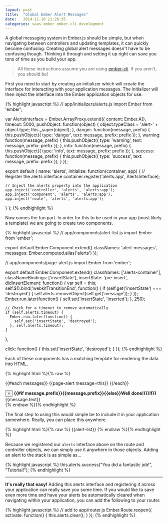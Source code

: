 ```yaml
---
layout: post
title:  "Global Ember Alert Messages"
date:   2014-11-10 21:26:35
categories: saas ember ember-cli development
---
```


A global messaging system in Ember.js should be simple, but when navigating between controllers and updating templates, it can quickly become confusing. Creating global alert messages doesn't have to be confusing though. Thinking it through and setting it up right can save you tons of time as you build your app.

> All these instructions assume you are using [ember-cli](http://www.ember-cli.com/). If you aren't, you should be!

First you need to start by creating an initializer which will create the interface for interacting with your application messages. The initializer will then inject the interface into the Ember application objects for use.

{% highlight javascript %}
// app/initializers/alerts.js
import Ember from 'ember';

var AlertsInterface = Ember.ArrayProxy.extend({
  content: Ember.A(),
  timeout: 5000,
  pushObject: function(object) {
    object.typeClass = 'alert-' + object.type;
    this._super(object);
  },
  danger: function(message, prefix) {
    this.pushObject({
      type: 'danger',
      text: message,
      prefix: prefix
    });
  },
  warning: function(message, prefix) {
    this.pushObject({
      type: 'warning',
      text: message,
      prefix: prefix
    });
  },
  info: function(message, prefix) {
    this.pushObject({
      type: 'info',
      text: message,
      prefix: prefix
    });
  },
  success: function(message, prefix) {
    this.pushObject({
      type: 'success',
      text: message,
      prefix: prefix
    });
  }
});

export default {
  name:       'alerts',
  initialize: function(container, app) {
    // Register the alerts interface
    container.register('alerts:app', AlertsInterface);

    // Inject the alerts property into the application
    app.inject('controller', 'alerts', 'alerts:app');
    app.inject('component', 'alerts', 'alerts:app');
    app.inject('route', 'alerts', 'alerts:app');
  }
};
{% endhighlight %}

Now comes the fun part. In order for this to be used in your app (most likely a template) we are going to create two components.

{% highlight javascript %}
// app/components/alert-list.js
import Ember from 'ember';

export default Ember.Component.extend({
  classNames: 'alert-messages',
  messages: Ember.computed.alias('alerts')
});

// app/components/page-alert.js
import Ember from 'ember';

export default Ember.Component.extend({
  classNames: ['alerts-container'],
  classNameBindings: ['insertState'],
  insertState: 'pre-insert',
  didInsertElement: function() {
    var self = this;
    self.$().bind('webkitTransitionEnd', function() {
      if (self.get('insertState') === 'destroyed') {
        self.alerts.removeObject(self.get('message'));
      }
    });
    Ember.run.later(function() {
      self.set('insertState', 'inserted');
    }, 250);
    
    // Check for a timeout to remove automatically
    if (self.alerts.timeout) {
      Ember.run.later(function() {
        self.set('insertState', 'destroyed');
      }, self.alerts.timeout);
    }
  },

  click: function() {
    this.set('insertState', 'destroyed');
  }
});
{% endhighlight %}

Each of these components has a matching template for rendering the data into HTML.

{% highlight html %}{% raw %}
<!-- app/templates/components/alert-list.hbs -->
{{#each messages}}
  {{page-alert message=this}}
{{/each}}

<!-- app/templates/components/page-alert.hbs -->
<div {{bind-attr class=":alert :alert-page message.typeClass"}}>
    <button type="button" class="close">×</button>
    <strong>{{#if message.prefix}}{{message.prefix}}{{else}}Well done!{{/if}}</strong> {{message.text}}
</div>
{% endraw %}{% endhighlight %}

The final step to using this would simple be to include it in your application somewhere. Really, you can place this anywhere.

{% highlight html %}{% raw %}
{{alert-list}}
{% endraw %}{% endhighlight %}

Because we registered our `alerts` interface above on the route and controller objects, we can simply use it anywhere in those objects. Adding an alert to the stack is as simple as...

{% highlight javascript %}
this.alerts.success("You did a fantastic job!", "Tutorial!");
{% endhighlight %}

<hr />

__It's really that easy!__ Adding this alerts interface and registering it across your application can really save you some time. If you would like to save even more time and have your alerts be automatically cleared when navigating within your application, you can add the following to your router.

{% highlight javascript %}
// add to app/router.js
Ember.Route.reopen({
  activate: function() {
    this.alerts.clear();
  }
});
{% endhighlight %}

